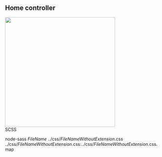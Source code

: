 <html>
<html lang="en">
<head>
  <meta charset="utf-8">
  <meta name="viewport" content="width=device-width, initial-scale=1, shrink-to-fit=no">
  <meta name="description" content="">
  <meta name="author" content="">
  <meta name="generator" content="">
  <title></title>
  <link rel="canonical" href="/">
  <link href="/assets/css/style.css" rel="stylesheet" integrity="" crossorigin="anonymous">
</head>
<body>
<h2>Home controller</h2>
<div><img src="https://dvostr.ru/assets/img/image_homeController.png" width="360"/></div>
</body>
</html>
SCSS

node-sass
$FileName$ ../css/$FileNameWithoutExtension$.css
../css/$FileNameWithoutExtension$.css:../css/$FileNameWithoutExtension$.css.map
